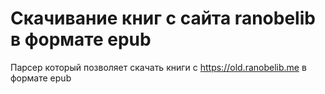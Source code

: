 # Скачивание книг с сайта ranobelib в формате epub

Парсер который позволяет скачать книги с https://old.ranobelib.me в формате epub
